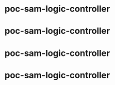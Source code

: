 # poc-sam-logic-controller
# poc-sam-logic-controller
# poc-sam-logic-controller
# poc-sam-logic-controller
